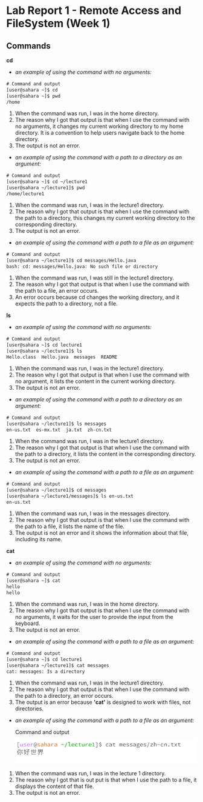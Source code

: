# Lab Report 1 - Remote Access and FileSystem (Week 1)
## Commands
**cd**
* *an example of using the command with no arguments:*
  
```
# Command and output
[user@sahara ~]$ cd
[user@sahara ~]$ pwd
/home
```
1. When the command was run, I was in the home directory.
2. The reason why I got that output is that when I use the command with no arguments, it changes my current working directory to my home directory. It is a convention to help users navigate back to the home directory.
3. The output is not an error.
  
* *an example of using the command with a path to a directory as an argument:*
```
# Command and output
[user@sahara ~]$ cd ~/lecture1
[user@sahara ~/lecture1]$ pwd
/home/lecture1
```
1. When the command was run, I was in the lecture1 directory.
2. The reason why I got that output is that when I use the command with the path to a directory, this changes my current working directory to the corresponding directory.
3. The output is not an error.

*  *an example of using the command with a path to a file as an argument:*
```
# Command and output
[user@sahara ~/lecture1]$ cd messages/Hello.java
bash: cd: messages/Hello.java: No such file or directory
```
1. When the command was run, I was still in the lecture1 directory.
2. The reason why I got that output is that when I use the command with the path to a file, an error occurs.
3. An error occurs because cd changes the working directory, and it expects the path to a directory, not a file.

**ls**
* *an example of using the command with no arguments:*
```
# Command and output
[user@sahara ~]$ cd lecture1
[user@sahara ~/lecture1]$ ls
Hello.class  Hello.java  messages  README
```
1. When the command was run, I was in the lecture1 directory.
2. The reason why I got that output is that when I use the command with no argument, it lists the content in the current working directory.
3. The output is not an error.


* *an example of using the command with a path to a directory as an argument:*
```
# Command and output
[user@sahara ~/lecture1]$ ls messages
en-us.txt  es-mx.txt  ja.txt  zh-cn.txt
```

1. When the command was run, I was in the lecture1 directory.
2. The reason why I got that output is that when I use the command with the path to a directory, it lists the content in the corresponding directory.
3. The output is not an error.

*  *an example of using the command with a path to a file as an argument:*
```
# Command and output
[user@sahara ~/lecture1]$ cd messages
[user@sahara ~/lecture1/messages]$ ls en-us.txt
en-us.txt
```

1. When the command was run, I was in the messages directory.
2. The reason why I got that output is that when I use the command with the path to a file, it lists the name of the file.
3. The output is not an error and it shows the information about that file, including its name.

**cat**
* *an example of using the command with no arguments:*
```
# Command and output
[user@sahara ~]$ cat
hello
hello
```

1. When the command was run, I was in the home directory.
2. The reason why I got that output is that when I use the command with no arguments, it waits for the user to provide the input from the keyboard.
3. The output is not an error.

*  *an example of using the command with a path to a file as an argument:*
```
# Command and output
[user@sahara ~]$ cd lecture1
[user@sahara ~/lecture1]$ cat messages
cat: messages: Is a directory
```
1. When the command was run, I was in the lecture1 directory.
2. The reason why I got that output is that when I use the command with the path to a directory, an error occurs.
3. The output is an error because **'cat'** is  designed to work with files, not directories.

*  *an example of using the command with a path to a file as an argument:*

     Command and output

     ![Image](output1.png)
1. When the command was run, I was in the lecture 1 directory.
2. The reason why I got that is out put is that when I use the path to a file, it displays the content of that file.
3. The output is not an error.
      


 
 
